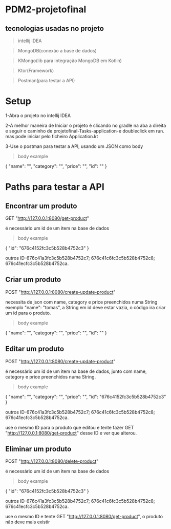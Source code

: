 # PDM2-projetofinal

## tecnologias usadas no projeto
>intellij IDEA

>MongoDB(conexão a base de dados)

>KMongo(lib para integração MongoDB em Kotlin)

>Ktor(Framework)

>Postman(para testar a API)


# Setup 

1-Abra o projeto no intellij IDEA

2-A melhor maneira de Iniciar o projeto é clicando no gradle na aba a direita e seguir o caminho de projetofinal-Tasks-application-e doubleclick em run.
mas pode iniciar pelo ficheiro Application.kt

3-Use o postman para testar a API, usando um JSON como body

>body example

{
"name": "",
"category": "",
"price": "",
"id": "" 
}

# Paths para testar a API


## Encontrar um produto 

GET "http://127.0.0.1:8080/get-product"

é necessário um id de um item na base de dados

>body example

{ 
"id": "676c4152fc3c5b528b4752c3"
}

outros ID-676c41a3fc3c5b528b4752c7;  676c41c6fc3c5b528b4752c8;  676c41ecfc3c5b528b4752ca.


## Criar um produto 

POST "http://127.0.0.1:8080/create-update-product"

necessita de json com name, category e price preenchidos numa String exemplo "name": "tomas", a String em id deve estar vazia, o código ira criar um id para o produto.

>body example

{
"name": "",
"category": "",
"price": "",
"id": "" 
}


## Editar um produto 

POST "http://127.0.0.1:8080/create-update-product"

é necessário um id de um item na base de dados, junto com name, category e price preenchidos numa String.

>body example

{ 
"name": "",
"category": "",
"price": "",
"id": "676c4152fc3c5b528b4752c3"
}

outros ID-676c41a3fc3c5b528b4752c7;  676c41c6fc3c5b528b4752c8;  676c41ecfc3c5b528b4752ca.

use o mesmo ID para o produto que editou e tente fazer GET "http://127.0.0.1:8080/get-product" desse ID e ver que alterou.


## Eliminar um produto 

POST "http://127.0.0.1:8080/delete-product"

é necessário um id de um item na base de dados

>body example

{ 
"id": "676c4152fc3c5b528b4752c3"
}

outros ID-676c41a3fc3c5b528b4752c7;  676c41c6fc3c5b528b4752c8;  676c41ecfc3c5b528b4752ca.

use o mesmo ID e tente GET "http://127.0.0.1:8080/get-product", o produto não deve mais existir


